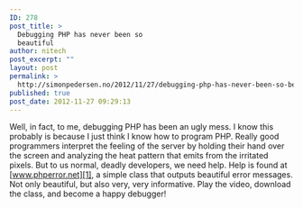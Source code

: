 ```yaml
---
ID: 278
post_title: >
  Debugging PHP has never been so
  beautiful
author: nitech
post_excerpt: ""
layout: post
permalink: >
  http://simonpedersen.no/2012/11/27/debugging-php-has-never-been-so-beautiful/
published: true
post_date: 2012-11-27 09:29:13
---
```

Well, in fact, to me, debugging PHP has been an ugly mess. I know this probably is because I just think I know how to program PHP. Really good programmers interpret the feeling of the server by holding their hand over the screen and analyzing the heat pattern that emits from the irritated pixels. But to us normal, deadly developers, we need help. Help is found at [www.phperror.net][1], a simple class that outputs beautiful error messages. Not only beautiful, but also very, very informative. Play the video, download the class, and become a happy debugger!

 [1]: http://www.phperror.net
